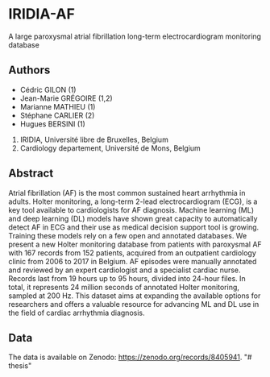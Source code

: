 # IRIDIA-AF

A large paroxysmal atrial fibrillation long-term electrocardiogram monitoring database
## Authors

- Cédric GILON (1)
- Jean-Marie GRÉGOIRE (1,2)
- Marianne MATHIEU (1)
- Stéphane CARLIER (2)
- Hugues BERSINI (1)

1. IRIDIA, Université libre de Bruxelles, Belgium
2. Cardiology departement, Université de Mons, Belgium

## Abstract

Atrial fibrillation (AF) is the most common sustained heart arrhythmia in adults. 
Holter monitoring, a long-term 2-lead electrocardiogram (ECG), is a key tool available to cardiologists for AF diagnosis. 
Machine learning (ML) and deep learning (DL) models have shown great capacity to automatically detect AF in ECG and their use as medical decision support tool is growing.
Training these models rely on a few open and annotated databases. 
We present a new Holter monitoring database from patients with paroxysmal AF with 167 records from 152 patients, acquired from an outpatient cardiology clinic from 2006 to 2017 in Belgium. 
AF episodes were manually annotated and reviewed by an expert cardiologist and a specialist cardiac nurse.
Records last from 19 hours up to 95 hours, divided into 24-hour files.
In total, it represents 24 million seconds of annotated Holter monitoring, sampled at 200 Hz.
This dataset aims at expanding the available options for researchers and offers a valuable resource for advancing ML and DL use in the field of cardiac arrhythmia diagnosis.

## Data

The data is available on Zenodo: https://zenodo.org/records/8405941.
"# thesis" 
